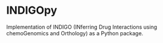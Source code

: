 # INDIGOpy
Implementation of INDIGO (INferring Drug Interactions using chemoGenomics and Orthology) as a Python package.
